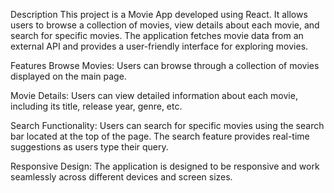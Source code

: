 Description
This project is a Movie App developed using React. It allows users to browse a collection of movies, view details about each movie, and search for specific movies. The application fetches movie data from an external API and provides a user-friendly interface for exploring movies.

Features
Browse Movies: Users can browse through a collection of movies displayed on the main page.

Movie Details: Users can view detailed information about each movie, including its title, release year, genre, etc.

Search Functionality: Users can search for specific movies using the search bar located at the top of the page. The search feature provides real-time suggestions as users type their query.

Responsive Design: The application is designed to be responsive and work seamlessly across different devices and screen sizes.
